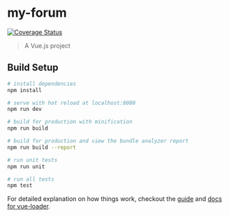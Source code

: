 # my-forum

[![Coverage Status](https://coveralls.io/repos/github/adetola-ralph/my-forum-fe/badge.svg?branch=develop)](https://coveralls.io/github/adetola-ralph/my-forum-fe?branch=develop)

> A Vue.js project

## Build Setup

``` bash
# install dependencies
npm install

# serve with hot reload at localhost:8080
npm run dev

# build for production with minification
npm run build

# build for production and view the bundle analyzer report
npm run build --report

# run unit tests
npm run unit

# run all tests
npm test
```

For detailed explanation on how things work, checkout the [guide](http://vuejs-templates.github.io/webpack/) and [docs for vue-loader](http://vuejs.github.io/vue-loader).
